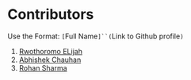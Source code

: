 # Contributors

Use the Format: `[`Full Name`]``(`Link to Github profile`)`

1. [Rwothoromo ELijah](https://github.com/Rwothoromo)
2. [Abhishek Chauhan](https://github.com/abhi8953)
3. [Rohan Sharma](https://github.com/RhnSharma)